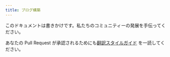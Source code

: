 ```yaml
---
title: ブログ構築
---
```


このドキュメントは書きかけです。私たちのコミュニティーの発展を手伝ってください。

あなたの Pull Request が承認されるためにも[翻訳スタイルガイド](/contributing/gatsby-style-guide/) を一読してください。
